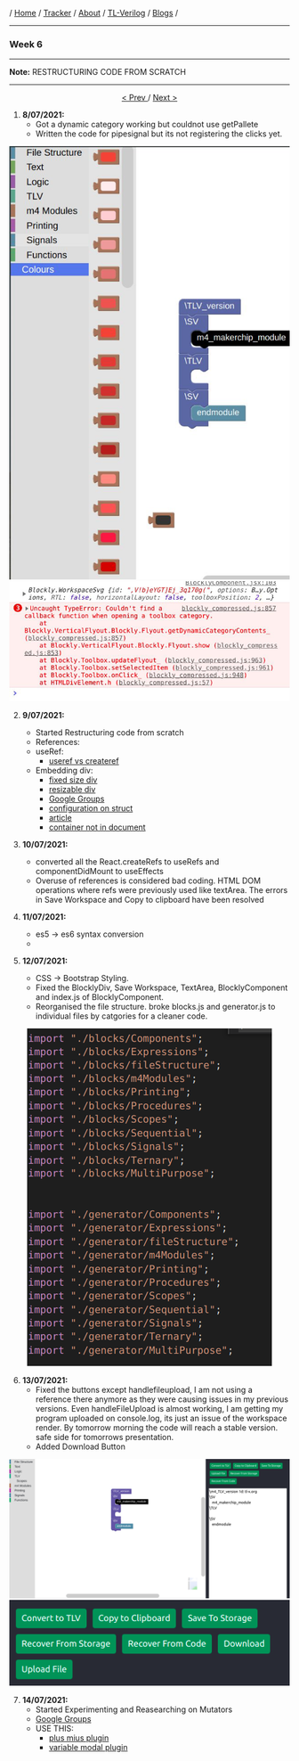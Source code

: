 / [Home](/index) / [Tracker](/gsoc-2021) / [About](pages/gsoc/about) / [TL-Verilog](pages/gsoc/TLV) / [Blogs](pages/blogs/gsoc-final-blog) /

---

### Week 6

---

**Note:** RESTRUCTURING CODE FROM SCRATCH

---

<div align = "center">
    <a align = "left" href = "./wk5"> < Prev </a> 
      /
    <a  href = "./wk7"> Next > </a>  
  </div>


1. **8/07/2021:** 
   * Got a dynamic category working but couldnot use getPallete
   * Written the code for pipesignal but its not registering the clicks yet. 
  <p align="center">     
    <img src="../../images/tracker/image32.png"> 
    <img src="../../images/tracker/image62.png"> 
  </p>

2. **9/07/2021:**
   * Started Restructuring code from scratch
   * References:
   * useRef:
     * [useref vs createref](https://stackoverflow.com/questions/54620698/whats-the-difference-between-useref-and-createref)
   * Embedding div:
      * [fixed size div](https://developers.google.com/blockly/guides/configure/web/fixed-size)
     *  [resizable div](https://neil.fraser.name/blockly/installation/injecting-resizable)
     * [Google Groups]( https://groups.google.com/g/blockly/c/QxU-WBXhgdU)
     * [configuration on struct](https://developers.google.com/blockly/guides/configure/web/configuration_struct)
     * [article](https://www.programmersought.com/article/84673789062/)
     * [container not in document]( https://stackoverflow.com/questions/45227309/uncaught-error-container-is-not-in-current-document)
     
3. **10/07/2021:**
   * converted all the React.createRefs to useRefs and componentDidMount to useEffects
   * Overuse of references is considered bad coding. HTML DOM operations where refs were previously used like textArea. The errors in Save Workspace and Copy to clipboard have been resolved
4. **11/07/2021:**
   * es5 -> es6 syntax conversion
   * 
5. **12/07/2021:**
   * CSS -> Bootstrap Styling.
   * Fixed the BlocklyDiv, Save Workspace, TextArea, BlocklyComponent and index.js of BlocklyComponent.
   * Reorganised the file structure. broke blocks.js and generator.js to individual files by catgories for a cleaner code. 
  <p align="center">     
    <img src="../../images/tracker/image6.png"> 
  </p>
  
6. **13/07/2021:**
   * Fixed the buttons except handlefileupload, I am not using a reference there anymore as they were causing issues in my previous versions. Even handleFileUpload is almost working, I am getting my program uploaded on console.log, its just an issue of the workspace render. By tomorrow morning the code will reach a stable version. safe side for tomorrows presentation.
   * Added Download Button
  <p align="center">     
    <img src="../../images/tracker/image68.png"> 
    <img src="../../images/tracker/image74.png"> 
  </p>

7. **14/07/2021:**
   * Started Experimenting and Reasearching on Mutators
   * [Google Groups](https://groups.google.com/g/blockly/c/hnhObVXLJw4)
   * USE THIS:
      *  [plus mius plugin](https://github.com/google/blockly-samples/tree/master/plugins/block-plus-minus/test)
      * [variable modal plugin](https://www.npmjs.com/package/@blockly/plugin-typed-variable-modal)


